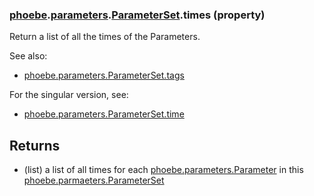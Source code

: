 ### [phoebe](phoebe.md).[parameters](phoebe.parameters.md).[ParameterSet](phoebe.parameters.ParameterSet.md).times (property)




Return a list of all the times of the Parameters.

See also:
* [phoebe.parameters.ParameterSet.tags](phoebe.parameters.ParameterSet.tags.md)

For the singular version, see:
* [phoebe.parameters.ParameterSet.time](phoebe.parameters.ParameterSet.time.md)

Returns
--------
* (list) a list of all times for each [phoebe.parameters.Parameter](phoebe.parameters.Parameter.md)
    in this [phoebe.parmaeters.ParameterSet](phoebe.parmaeters.ParameterSet.md)

